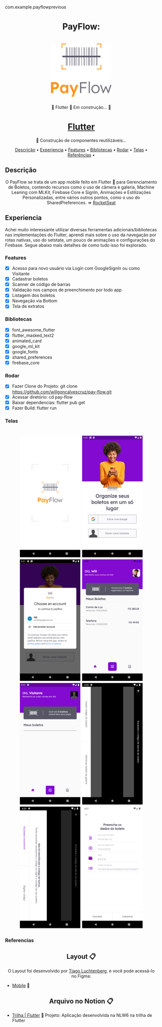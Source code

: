 com.example.payflowprevious
<h1 align="center">PayFlow: </h1>
<h1 align="center">
  <img alt="Acessar" title="#Acessar" src="./assets/images/logofull.png" width="200"/></h1>
<p align="center">🚧  Flutter 🚀 Em construção...  🚧</p>
<h1 align="center">
    <a href="https://pub.dev/"> Flutter</a></h1>
	<p align="center">🚀 Construção de componentes reutilizáveis...</p>
<div>	

<p align="center">
</h4>
 <a href="#Descrição">Descrição</a> •
 <a href="#Experiencia">Experiencia</a> •
 <a href="#Features">Features</a> •
 <a href="#Bibliotecas">Bibliotecas</a> • 
 <a href="#Rodar">Rodar</a> • 
 <a href="#Telas">Telas</a> •
 <a href="#Referencias">Referências</a> •  
</p>

## Descrição
<p align="center">O PayFlow se trata de um app mobile feito em Flutter 💙 para Gerenciamento de Boletos, contendo recursos como o uso de câmera e galeria, Machine Leaning com MLKit, Firebase Core e SignIn, Animações e Estilizações Personalizadas, entre vários outros pontos, como o uso do SharedPreferences. =>
<a href="https://rocketseat.com.br/">RocketSeat</a>
 </p>

## Experiencia
Achei muito interessante utilizar diversas ferramentas adicionais/bibliotecas nas implementações do Flutter, aprendi mais sobre o uso da navegação por rotas nativas, uso do setstate, um pouco de animações e configurações do Firebase.
Segue abaixo mais detalhes de como tudo isso foi explorado.
### Features
- [x] Acesso para novo usuário via Login com GoogleSignIn ou como Visitante
- [x] Cadastrar boletos
- [x] Scanner de código de barras
- [x] Validação nos campos de preenchimento por todo app
- [x] Listagem dos boletos
- [x] Navegação via Bottom
- [x] Tela de extratos

### Bibliotecas
- [x] font_awesome_flutter
- [x] flutter_masked_text2
- [x] animated_card
- [x] google_ml_kit
- [x] google_fonts
- [x] shared_preferences
- [x] firebase_core
### Rodar
- [x] Fazer Clone do Projeto: git clone https://github.com/willgoncalvescruz/pay-flow.git
- [x] Acessar diretório: cd pay-flow
- [x] Baixar dependencias: flutter pub get
- [x] Fazer Build: flutter run

### Telas
<h1 align="center">
  <img alt="Splash" title="#Acessar" src="./assets/images/splash.png" width="200"/>
  <img alt="Login" title="#Login" src="./assets/images/login.png" width="200"/>
  <img alt="Cadastro" title="#Cadastro" src="./assets/images/googlesignin.png" width="200"/>
  <img alt="Boletos" title="#Produtos" src="./assets/images/meusboletos.png" width="200"/>
  <img alt="Boletos" title="#Produtos" src="./assets/images/meusboletosvisit.png" width="200"/>
  <img alt="Scanner" title="#Adcionar" src="./assets/images/scanner.png" width="200"/>
  <img alt="Scanner" title="#Adcionar" src="./assets/images/scannertimeout.png" width="200"/>
  <img alt="Digitar Código" title="#Carrinho" src="./assets/images/digitarcodigo1.png" width="200"/>
</h1>

### Referencias
<h2 align="center">Layout 📋</h2>

   <p align="center">
      O Layout foi desenvolvido por <a href="https://instagram.com/tiagoluchtenberg">Tiago Luchtenberg</a>, e você pode acessá-lo no Figma:
   
   - <a href="https://www.figma.com/file/kLK7FYnWKMoN68sQXcSniu/PayFlow">Mobile</a> 📱
   </p>

<h2 align="center">Arquivo no Notion 📋</h2>

- [Trilha | Flutter](https://www.notion.so/NLW-Together-Conte-dos-complementares-ae22125e899549efb2d4e360b5ee5ca3) 🚀
Projeto:
Aplicação desenvolvida na NLW6 na trilha de Flutter



